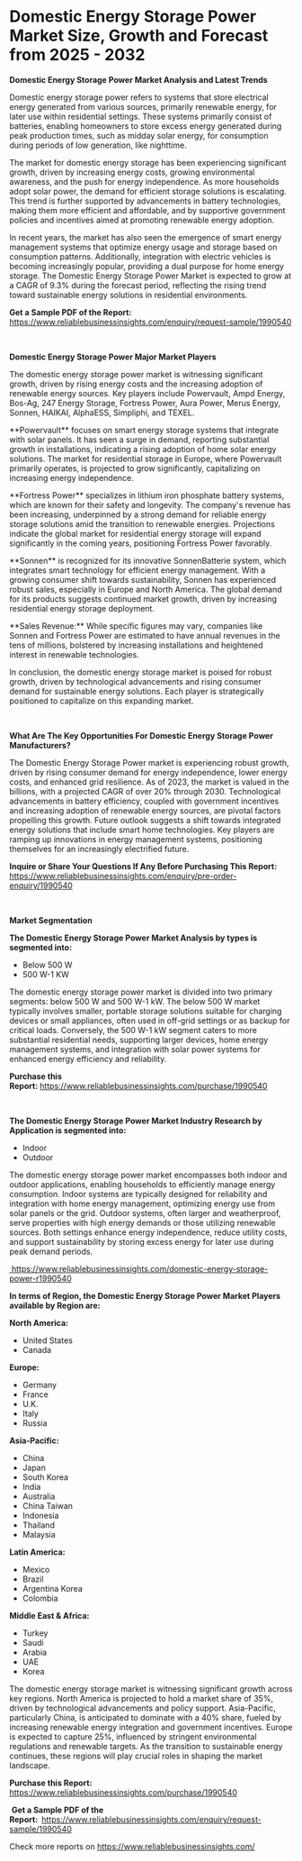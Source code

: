 <p><h1>Domestic Energy Storage Power Market Size, Growth and Forecast from 2025 - 2032</h1></p><p><strong>Domestic Energy Storage Power Market Analysis and Latest Trends</strong></p>
<p><p>Domestic energy storage power refers to systems that store electrical energy generated from various sources, primarily renewable energy, for later use within residential settings. These systems primarily consist of batteries, enabling homeowners to store excess energy generated during peak production times, such as midday solar energy, for consumption during periods of low generation, like nighttime.</p><p>The market for domestic energy storage has been experiencing significant growth, driven by increasing energy costs, growing environmental awareness, and the push for energy independence. As more households adopt solar power, the demand for efficient storage solutions is escalating. This trend is further supported by advancements in battery technologies, making them more efficient and affordable, and by supportive government policies and incentives aimed at promoting renewable energy adoption.</p><p>In recent years, the market has also seen the emergence of smart energy management systems that optimize energy usage and storage based on consumption patterns. Additionally, integration with electric vehicles is becoming increasingly popular, providing a dual purpose for home energy storage. The Domestic Energy Storage Power Market is expected to grow at a CAGR of 9.3% during the forecast period, reflecting the rising trend toward sustainable energy solutions in residential environments.</p></p>
<p><strong>Get a Sample PDF of the Report:&nbsp;</strong> <a href="https://www.reliablebusinessinsights.com/enquiry/request-sample/1990540?utm_campaign=2840&utm_medium=2&utm_source=Github&utm_content=ia&utm_term=07042025&utm_id=domestic-energy-storage-power">https://www.reliablebusinessinsights.com/enquiry/request-sample/1990540</a></p>
<p>&nbsp;</p>
<p><strong>Domestic Energy Storage Power Major Market Players</strong></p>
<p><p>The domestic energy storage power market is witnessing significant growth, driven by rising energy costs and the increasing adoption of renewable energy sources. Key players include Powervault, Ampd Energy, Bos-Ag, 247 Energy Storage, Fortress Power, Aura Power, Merus Energy, Sonnen, HAIKAI, AlphaESS, Simpliphi, and TEXEL.</p><p>**Powervault** focuses on smart energy storage systems that integrate with solar panels. It has seen a surge in demand, reporting substantial growth in installations, indicating a rising adoption of home solar energy solutions. The market for residential storage in Europe, where Powervault primarily operates, is projected to grow significantly, capitalizing on increasing energy independence.</p><p>**Fortress Power** specializes in lithium iron phosphate battery systems, which are known for their safety and longevity. The company's revenue has been increasing, underpinned by a strong demand for reliable energy storage solutions amid the transition to renewable energies. Projections indicate the global market for residential energy storage will expand significantly in the coming years, positioning Fortress Power favorably.</p><p>**Sonnen** is recognized for its innovative SonnenBatterie system, which integrates smart technology for efficient energy management. With a growing consumer shift towards sustainability, Sonnen has experienced robust sales, especially in Europe and North America. The global demand for its products suggests continued market growth, driven by increasing residential energy storage deployment.</p><p>**Sales Revenue:** While specific figures may vary, companies like Sonnen and Fortress Power are estimated to have annual revenues in the tens of millions, bolstered by increasing installations and heightened interest in renewable technologies.</p><p>In conclusion, the domestic energy storage market is poised for robust growth, driven by technological advancements and rising consumer demand for sustainable energy solutions. Each player is strategically positioned to capitalize on this expanding market.</p></p>
<p>&nbsp;</p>
<p><strong>What Are The Key Opportunities For Domestic Energy Storage Power Manufacturers?</strong></p>
<p><p>The Domestic Energy Storage Power market is experiencing robust growth, driven by rising consumer demand for energy independence, lower energy costs, and enhanced grid resilience. As of 2023, the market is valued in the billions, with a projected CAGR of over 20% through 2030. Technological advancements in battery efficiency, coupled with government incentives and increasing adoption of renewable energy sources, are pivotal factors propelling this growth. Future outlook suggests a shift towards integrated energy solutions that include smart home technologies. Key players are ramping up innovations in energy management systems, positioning themselves for an increasingly electrified future.</p></p>
<p><strong>Inquire or Share Your Questions If Any Before Purchasing This Report:</strong> <a href="https://www.reliablebusinessinsights.com/enquiry/pre-order-enquiry/1990540?utm_campaign=2840&utm_medium=2&utm_source=Github&utm_content=ia&utm_term=07042025&utm_id=domestic-energy-storage-power">https://www.reliablebusinessinsights.com/enquiry/pre-order-enquiry/1990540</a></p>
<p>&nbsp;</p>
<p><strong>Market Segmentation</strong></p>
<p><strong>The Domestic Energy Storage Power Market Analysis by types is segmented into:</strong></p>
<p><ul><li>Below 500 W</li><li>500 W-1 KW</li></ul></p>
<p><p>The domestic energy storage power market is divided into two primary segments: below 500 W and 500 W-1 kW. The below 500 W market typically involves smaller, portable storage solutions suitable for charging devices or small appliances, often used in off-grid settings or as backup for critical loads. Conversely, the 500 W-1 kW segment caters to more substantial residential needs, supporting larger devices, home energy management systems, and integration with solar power systems for enhanced energy efficiency and reliability.</p></p>
<p><strong>Purchase this Report:&nbsp;</strong><a href="https://www.reliablebusinessinsights.com/purchase/1990540?utm_campaign=2840&utm_medium=2&utm_source=Github&utm_content=ia&utm_term=07042025&utm_id=domestic-energy-storage-power">https://www.reliablebusinessinsights.com/purchase/1990540</a></p>
<p>&nbsp;</p>
<p><strong>The Domestic Energy Storage Power Market Industry Research by Application is segmented into:</strong></p>
<p><ul><li>Indoor</li><li>Outdoor</li></ul></p>
<p><p>The domestic energy storage power market encompasses both indoor and outdoor applications, enabling households to efficiently manage energy consumption. Indoor systems are typically designed for reliability and integration with home energy management, optimizing energy use from solar panels or the grid. Outdoor systems, often larger and weatherproof, serve properties with high energy demands or those utilizing renewable sources. Both settings enhance energy independence, reduce utility costs, and support sustainability by storing excess energy for later use during peak demand periods.</p></p>
<p><a href="https://www.reliablebusinessinsights.com/domestic-energy-storage-power-r1990540?utm_campaign=2840&utm_medium=2&utm_source=Github&utm_content=ia&utm_term=07042025&utm_id=domestic-energy-storage-power">&nbsp;https://www.reliablebusinessinsights.com/domestic-energy-storage-power-r1990540</a></p>
<p><strong>In terms of Region, the Domestic Energy Storage Power Market Players available by Region are:</strong></p>
<p>
    <p> <strong> North America: </strong>
        <ul>
            <li>United States</li>
            <li>Canada</li>
        </ul>
        </p> 
    <p> <strong> Europe: </strong>
        <ul>
            <li>Germany</li>
            <li>France</li>
            <li>U.K.</li>
            <li>Italy</li>
            <li>Russia</li>
        </ul>
        </p> 
    <p> <strong> Asia-Pacific: </strong>
        <ul>
            <li>China</li>
            <li>Japan</li>
            <li>South Korea</li>
            <li>India</li>
            <li>Australia</li>
            <li>China Taiwan</li>
            <li>Indonesia</li>
            <li>Thailand</li>
            <li>Malaysia</li>
        </ul>
        </p> 
    <p> <strong> Latin America: </strong>
        <ul>
            <li>Mexico</li>
            <li>Brazil</li>
            <li>Argentina Korea</li>
            <li>Colombia</li>
        </ul>
        </p> 
    <p> <strong> Middle East & Africa: </strong>
        <ul>
            <li>Turkey</li>
            <li>Saudi</li>
            <li>Arabia</li>
            <li>UAE</li>
            <li>Korea</li>
        </ul>
    </p>
    </p>
<p><p>The domestic energy storage market is witnessing significant growth across key regions. North America is projected to hold a market share of 35%, driven by technological advancements and policy support. Asia-Pacific, particularly China, is anticipated to dominate with a 40% share, fueled by increasing renewable energy integration and government incentives. Europe is expected to capture 25%, influenced by stringent environmental regulations and renewable targets. As the transition to sustainable energy continues, these regions will play crucial roles in shaping the market landscape.</p></p>
<p><strong>Purchase this Report: </strong><a href="https://www.reliablebusinessinsights.com/purchase/1990540?utm_campaign=2840&utm_medium=2&utm_source=Github&utm_content=ia&utm_term=07042025&utm_id=domestic-energy-storage-power">https://www.reliablebusinessinsights.com/purchase/1990540</a></p>
<p>&nbsp;<strong>Get a Sample PDF of the Report:&nbsp;&nbsp;</strong><a href="https://www.reliablebusinessinsights.com/enquiry/request-sample/1990540?utm_campaign=2840&utm_medium=2&utm_source=Github&utm_content=ia&utm_term=07042025&utm_id=domestic-energy-storage-power">https://www.reliablebusinessinsights.com/enquiry/request-sample/1990540</a></p>
<p><strong></strong></p>
<p>Check more reports on <a href="https://www.reliablebusinessinsights.com/?utm_campaign=2840&utm_medium=2&utm_source=Github&utm_content=ia&utm_term=07042025&utm_id=domestic-energy-storage-power">https://www.reliablebusinessinsights.com/</a></p>